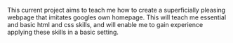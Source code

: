 This current project aims to teach me how to create a superficially pleasing webpage that imitates googles own homepage. This will teach me essential and basic html and css skills, and will enable me to gain experience applying these skills in a basic setting.
